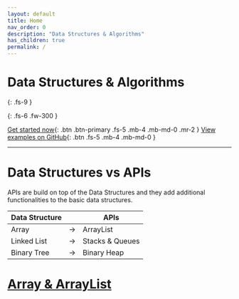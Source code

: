 ```yaml
---
layout: default
title: Home
nav_order: 0
description: "Data Structures & Algorithms"
has_children: true
permalink: /
---
```


# Data Structures & Algorithms
{: .fs-9 }


{: .fs-6 .fw-300 }

[Get started now](#data-structures-vs-apis){: .btn .btn-primary .fs-5 .mb-4 .mb-md-0 .mr-2 } [View examples on GitHub](https://github.com/Iretha/data-structures-and-algorithms){: .btn .fs-5 .mb-4 .mb-md-0 }

---

# Data Structures vs APIs

APIs are build on top of the Data Structures and they add additional functionalities to the basic data structures.

Data Structure| |APIs
---|---|---
Array|->|ArrayList
Linked List|->|Stacks & Queues
Binary Tree| -> | Binary Heap

# [Array & ArrayList](/arrays)

